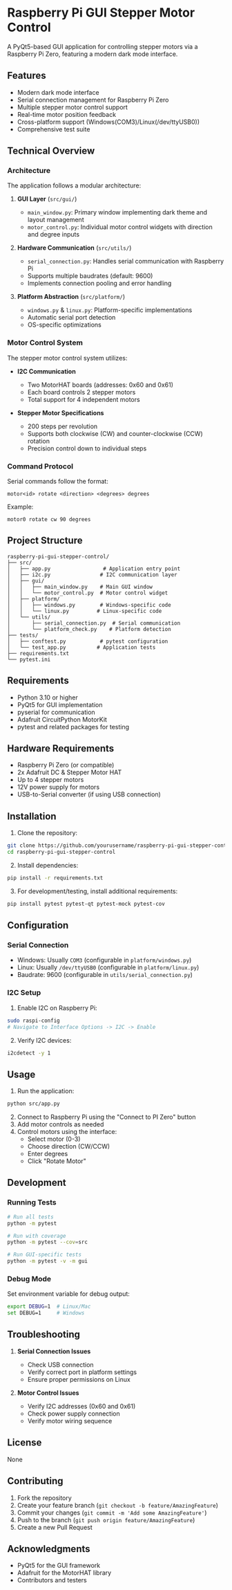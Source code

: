 # Raspberry Pi GUI Stepper Motor Control

A PyQt5-based GUI application for controlling stepper motors via a Raspberry Pi Zero, featuring a modern dark mode interface.

## Features

- Modern dark mode interface
- Serial connection management for Raspberry Pi Zero
- Multiple stepper motor control support
- Real-time motor position feedback
- Cross-platform support (Windows(COM3)/Linux(/dev/ttyUSB0))
- Comprehensive test suite

## Technical Overview

### Architecture

The application follows a modular architecture:

1. **GUI Layer** (`src/gui/`)
   - `main_window.py`: Primary window implementing dark theme and layout management
   - `motor_control.py`: Individual motor control widgets with direction and degree inputs

2. **Hardware Communication** (`src/utils/`)
   - `serial_connection.py`: Handles serial communication with Raspberry Pi
   - Supports multiple baudrates (default: 9600)
   - Implements connection pooling and error handling

3. **Platform Abstraction** (`src/platform/`)
   - `windows.py` & `linux.py`: Platform-specific implementations
   - Automatic serial port detection
   - OS-specific optimizations

### Motor Control System

The stepper motor control system utilizes:

- **I2C Communication**
  - Two MotorHAT boards (addresses: 0x60 and 0x61)
  - Each board controls 2 stepper motors
  - Total support for 4 independent motors

- **Stepper Motor Specifications**
  - 200 steps per revolution
  - Supports both clockwise (CW) and counter-clockwise (CCW) rotation
  - Precision control down to individual steps

### Command Protocol

Serial commands follow the format:

```text
motor<id> rotate <direction> <degrees> degrees
```

Example:
```text
motor0 rotate cw 90 degrees
```

## Project Structure

```text
raspberry-pi-gui-stepper-control/
├── src/
│   ├── app.py                 # Application entry point
│   ├── i2c.py                # I2C communication layer
│   ├── gui/
│   │   ├── main_window.py    # Main GUI window
│   │   └── motor_control.py  # Motor control widget
│   ├── platform/
│   │   ├── windows.py        # Windows-specific code
│   │   └── linux.py         # Linux-specific code
│   └── utils/
│       ├── serial_connection.py  # Serial communication
│       └── platform_check.py    # Platform detection
├── tests/
│   ├── conftest.py           # pytest configuration
│   └── test_app.py          # Application tests
├── requirements.txt
└── pytest.ini
```

## Requirements

- Python 3.10 or higher
- PyQt5 for GUI implementation
- pyserial for communication
- Adafruit CircuitPython MotorKit
- pytest and related packages for testing

## Hardware Requirements

- Raspberry Pi Zero (or compatible)
- 2x Adafruit DC & Stepper Motor HAT
- Up to 4 stepper motors
- 12V power supply for motors
- USB-to-Serial converter (if using USB connection)

## Installation

1. Clone the repository:
```bash
git clone https://github.com/yourusername/raspberry-pi-gui-stepper-control.git
cd raspberry-pi-gui-stepper-control
```

2. Install dependencies:
```bash
pip install -r requirements.txt
```

3. For development/testing, install additional requirements:
```bash
pip install pytest pytest-qt pytest-mock pytest-cov
```

## Configuration

### Serial Connection
- Windows: Usually `COM3` (configurable in `platform/windows.py`)
- Linux: Usually `/dev/ttyUSB0` (configurable in `platform/linux.py`)
- Baudrate: 9600 (configurable in `utils/serial_connection.py`)

### I2C Setup
1. Enable I2C on Raspberry Pi:
```bash
sudo raspi-config
# Navigate to Interface Options -> I2C -> Enable
```

2. Verify I2C devices:
```bash
i2cdetect -y 1
```

## Usage

1. Run the application:
```bash
python src/app.py
```

2. Connect to Raspberry Pi using the "Connect to PI Zero" button
3. Add motor controls as needed
4. Control motors using the interface:
   - Select motor (0-3)
   - Choose direction (CW/CCW)
   - Enter degrees
   - Click "Rotate Motor"

## Development

### Running Tests
```bash
# Run all tests
python -m pytest

# Run with coverage
python -m pytest --cov=src

# Run GUI-specific tests
python -m pytest -v -m gui
```

### Debug Mode
Set environment variable for debug output:
```bash
export DEBUG=1  # Linux/Mac
set DEBUG=1     # Windows
```

## Troubleshooting

1. **Serial Connection Issues**
   - Check USB connection
   - Verify correct port in platform settings
   - Ensure proper permissions on Linux

2. **Motor Control Issues**
   - Verify I2C addresses (0x60 and 0x61)
   - Check power supply connection
   - Verify motor wiring sequence

## License

None

## Contributing

1. Fork the repository
2. Create your feature branch (`git checkout -b feature/AmazingFeature`)
3. Commit your changes (`git commit -m 'Add some AmazingFeature'`)
4. Push to the branch (`git push origin feature/AmazingFeature`)
5. Create a new Pull Request

## Acknowledgments

- PyQt5 for the GUI framework
- Adafruit for the MotorHAT library
- Contributors and testers
